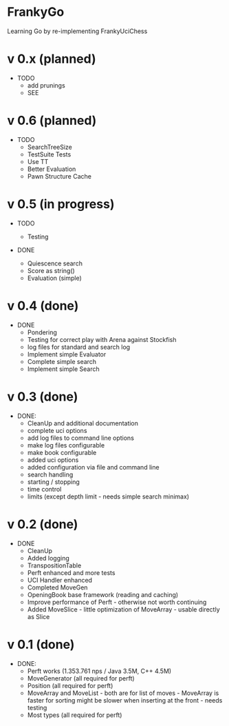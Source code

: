 # FrankyGo
Learning Go by re-implementing FrankyUciChess

v 0.x (planned)
================================================================================
- TODO 
    - add prunings
    - SEE
    
v 0.6 (planned)
================================================================================
- TODO
    - SearchTreeSize
    - TestSuite Tests
    - Use TT
    - Better Evaluation
    - Pawn Structure Cache

v 0.5 (in progress)
================================================================================
- TODO
    - Testing

- DONE
    - Quiescence search
    - Score as string()
    - Evaluation (simple)

v 0.4 (done)
================================================================================
- DONE
    - Pondering
    - Testing for correct play with Arena against Stockfish
    - log files for standard and search log
    - Implement simple Evaluator
    - Complete simple search
    - Implement simple Search

v 0.3 (done)
================================================================================
- DONE:
    - CleanUp and additional documentation
    - complete uci options
    - add log files to command line options
    - make log files configurable
    - make book configurable
    - added uci options
    - added configuration via file and command line
    - search handling
    - starting / stopping
    - time control
    - limits (except depth limit - needs simple search minimax)

v 0.2 (done)
================================================================================
- DONE
    - CleanUp
    - Added logging
    - TranspositionTable
    - Perft enhanced and more tests
    - UCI Handler enhanced
    - Completed MoveGen
    - OpeningBook base framework (reading and caching)
    - Improve performance of Perft - otherwise not worth continuing
    - Added MoveSlice - little optimization of MoveArray - usable directly as Slice

v 0.1 (done)
================================================================================
- DONE:
    - Perft works (1.353.761 nps / Java 3.5M, C++ 4.5M)
    - MoveGenerator (all required for perft)
    - Position (all required for perft)
    - MoveArray and MoveList - both are for list of moves - MoveArray is faster for sorting
        might be slower when inserting at the front - needs testing
    - Most types (all required for perft)
